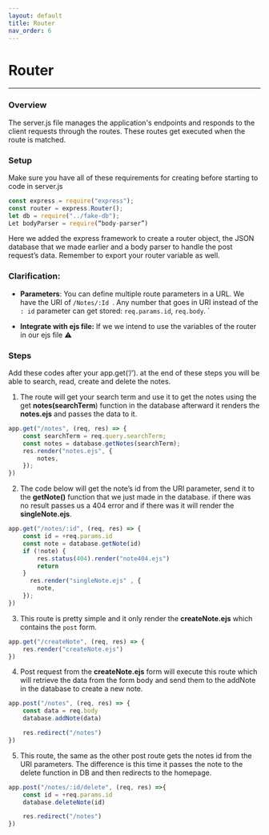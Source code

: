 ```yaml
---
layout: default
title: Router
nav_order: 6
---
```


# Router
- - - -



### Overview 
The server.js file manages the application's endpoints and responds to the client requests through the routes. These routes get executed when the route is matched.

### Setup
Make sure you have all of these  requirements for creating before starting to code in server.js
```js
const express = require("express");
const router = express.Router();
let db = require("../fake-db");
Let bodyParser = require(“body-parser”)
```

Here we added the express framework to create a router object, the JSON database that we made earlier and a body parser to handle the post request’s data. Remember to export your router variable as well.



### Clarification:

* **Parameters**: You can define multiple route parameters in a URL. We have the URI of `/Notes/:Id `. Any number that goes in URI instead of the `: id` parameter can get stored:  `req.params.id`,  `req.body`.
      `

* **Integrate with ejs file:** If we we intend to use the variables of the router in our ejs file ⚠️

### Steps
Add these codes after your app.get(‘/’). at the end of these steps you will be able to search, read, create and delete the notes.


1. The route will get your search term and use it to get the notes using the get **notes(searchTerm**) function in the database afterward it renders the **notes.ejs** and passes the data to it.

```js
app.get("/notes", (req, res) => {
    const searchTerm = req.query.searchTerm;
    const notes = database.getNotes(searchTerm);
    res.render("notes.ejs", {
        notes,
    });
})

```


2. The code below will get the note’s id from the URI parameter, send it to the **getNote()** function that we just made in the database. if there was no result passes us a 404 error and if there was it will render the **singleNote.ejs**. 


```js
app.get("/notes/:id", (req, res) => {
    const id = +req.params.id
    const note = database.getNote(id)
    if (!note) {
        res.status(404).render("note404.ejs")
        return
    }
      res.render("singleNote.ejs" , {
        note,
    });
})
```




3. This route is pretty simple and it only render the **createNote.ejs** which contains the `post` form.


```js
app.get("/createNote", (req, res) => {
    res.render("createNote.ejs")
})
```

4.  Post request from the **createNote.ejs** form will execute this route which will retrieve the data from the form body and send them to the addNote in the database to create a new note.

```js
app.post("/notes", (req, res) => {
    const data = req.body
    database.addNote(data)

    res.redirect("/notes")
})
```


5. This route, the same as the other post route gets the notes id from the URI parameters. The difference is this time it passes the note to the delete function in DB and then redirects to the homepage.

```js
app.post("/notes/:id/delete", (req, res) =>{
    const id = +req.params.id
    database.deleteNote(id)

    res.redirect("/notes")
})

```
